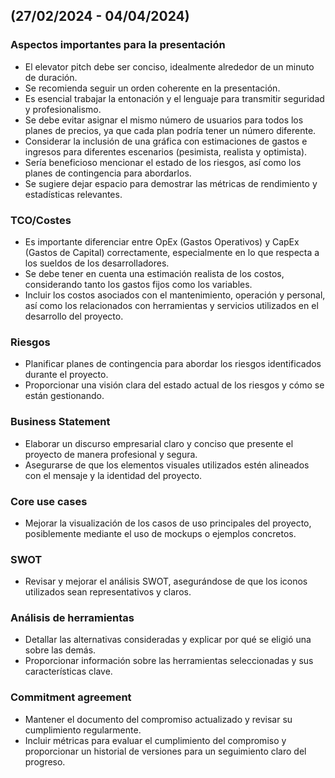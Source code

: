 ## (27/02/2024 - 04/04/2024)
### Aspectos importantes para la presentación

- El elevator pitch debe ser conciso, idealmente alrededor de un minuto de duración.
- Se recomienda seguir un orden coherente en la presentación.
- Es esencial trabajar la entonación y el lenguaje para transmitir seguridad y profesionalismo.
- Se debe evitar asignar el mismo número de usuarios para todos los planes de precios, ya que cada plan podría tener un número diferente.
- Considerar la inclusión de una gráfica con estimaciones de gastos e ingresos para diferentes escenarios (pesimista, realista y optimista).
- Sería beneficioso mencionar el estado de los riesgos, así como los planes de contingencia para abordarlos.
- Se sugiere dejar espacio para demostrar las métricas de rendimiento y estadísticas relevantes.

### TCO/Costes

- Es importante diferenciar entre OpEx (Gastos Operativos) y CapEx (Gastos de Capital) correctamente, especialmente en lo que respecta a los sueldos de los desarrolladores.
- Se debe tener en cuenta una estimación realista de los costos, considerando tanto los gastos fijos como los variables.
- Incluir los costos asociados con el mantenimiento, operación y personal, así como los relacionados con herramientas y servicios utilizados en el desarrollo del proyecto.

### Riesgos

- Planificar planes de contingencia para abordar los riesgos identificados durante el proyecto.
- Proporcionar una visión clara del estado actual de los riesgos y cómo se están gestionando.

### Business Statement

- Elaborar un discurso empresarial claro y conciso que presente el proyecto de manera profesional y segura.
- Asegurarse de que los elementos visuales utilizados estén alineados con el mensaje y la identidad del proyecto.

### Core use cases

- Mejorar la visualización de los casos de uso principales del proyecto, posiblemente mediante el uso de mockups o ejemplos concretos.

### SWOT

- Revisar y mejorar el análisis SWOT, asegurándose de que los iconos utilizados sean representativos y claros.

### Análisis de herramientas

- Detallar las alternativas consideradas y explicar por qué se eligió una sobre las demás.
- Proporcionar información sobre las herramientas seleccionadas y sus características clave.

### Commitment agreement

- Mantener el documento del compromiso actualizado y revisar su cumplimiento regularmente.
- Incluir métricas para evaluar el cumplimiento del compromiso y proporcionar un historial de versiones para un seguimiento claro del progreso.

